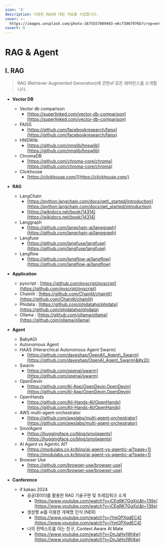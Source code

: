 ```yaml
---
icon: '5'
description: 다양한 RAG에 대한 자료를 수집합니다.
cover: >-
  https://images.unsplash.com/photo-1675557009483-e6cf3867976b?crop=entropy&cs=srgb&fm=jpg&ixid=M3wxOTcwMjR8MHwxfHNlYXJjaHwxMHx8b3BlbmFpfGVufDB8fHx8MTczMDYyMDYzOHww&ixlib=rb-4.0.3&q=85
coverY: 0
---
```


# RAG & Agent

## Ⅰ. RAG

> RAG (Retriever Augmented Generation)에 관한sf  모든 레퍼런스를 소개합니다.

* **Vector DB**
  * Vector db comparison
    * [https://superlinked.com/vector-db-comparison](https://superlinked.com/vector-db-comparison)
  * FAISS
    * [https://github.com/facebookresearch/faiss](https://github.com/facebookresearch/faiss)
  * HNSWlib
    * [https://github.com/nmslib/hnswlib](https://github.com/nmslib/hnswlib)
  * ChromaDB
    * [https://github.com/chroma-core/chroma](https://github.com/chroma-core/chroma)
  * Clickhouse
    * [https://clickhouse.com/](https://clickhouse.com/)
* **RAG**
  * LangChain
    * [https://python.langchain.com/docs/get\_started/introduction](https://python.langchain.com/docs/get_started/introduction)
    * [https://wikidocs.net/book/14314](https://wikidocs.net/book/14314)
  * Langgraph
    * [https://github.com/langchain-ai/langgraph](https://github.com/langchain-ai/langgraph)
  * Langfuse
    * [https://github.com/langfuse/langfuse](https://github.com/langfuse/langfuse)
  * Langflow
    * [https://github.com/langflow-ai/langflow](https://github.com/langflow-ai/langflow)
* **Application**
  * pyscript : [https://github.com/pyscript/pyscript](https://github.com/pyscript/pyscript)
  * Chainlit : [https://github.com/Chainlit/chainlit](https://github.com/Chainlit/chainlit)
  * Phidata : [https://github.com/phidatahq/phidata](https://github.com/phidatahq/phidata)
  * Ollama : [https://github.com/ollama/ollama](https://github.com/ollama/ollama)
*   **Agent**

    * BabyAGI
    * Autonomous Agent
    * HAAS (Hierarchical Autonomous Agent Swarm)
      * [https://github.com/daveshap/OpenAI\_Agent\_Swarm](https://github.com/daveshap/OpenAI_Agent_Swarm)&#x20;
    * Swarm
      * [https://github.com/openai/swarm](https://github.com/openai/swarm)
    * OpenDevin
      * [https://github.com/AI-App/OpenDevin.OpenDevin](https://github.com/AI-App/OpenDevin.OpenDevin)
    * OpenHands
      * [https://github.com/All-Hands-AI/OpenHands](https://github.com/All-Hands-AI/OpenHands)
    * AWS multi-agent-orchestrator
      * [https://github.com/awslabs/multi-agent-orchestrator](https://github.com/awslabs/multi-agent-orchestrator)
    * SmolAgent
      * [https://huggingface.co/blog/smolagents](https://huggingface.co/blog/smolagents)
    * AI Agent vs Agentic AI?
      * [https://modulabs.co.kr/blog/ai-agent-vs-agentic-ai?page=1](https://modulabs.co.kr/blog/ai-agent-vs-agentic-ai?page=1)
    * Browser Use
      * [https://github.com/browser-use/browser-use](https://github.com/browser-use/browser-use)


* **Conference**
  * if kakao 2024
    * 공공데이터를 활용한 RAG 기술구현 및 프레임워크 소개
      * [https://www.youtube.com/watch?v=jCEgRK7GgXs\&t=139s](https://www.youtube.com/watch?v=jCEgRK7GgXs\&t=139s)
    * 생성형 ai를 이용한 개체명 인식 (NER)
      * [https://www.youtube.com/watch?v=jYmOPXqdEC4](https://www.youtube.com/watch?v=jYmOPXqdEC4)
    * 나의 컨텍스트를 아는 친구, Context Aware AI Mate
      * [https://www.youtube.com/watch?v=DnJaHvIWt4w](https://www.youtube.com/watch?v=DnJaHvIWt4w)

